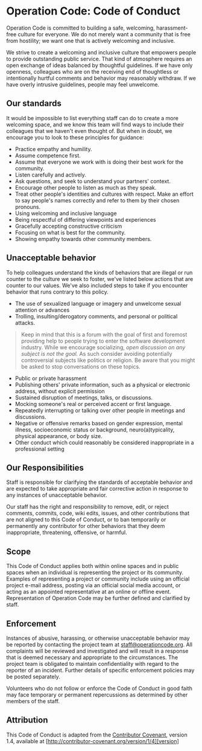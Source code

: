 # Operation Code: Code of Conduct

Operation Code is committed to building a safe, welcoming, harassment-free culture for everyone. We do not merely want a community that is free from hostility; we want one that is actively welcoming and inclusive.

We strive to create a welcoming and inclusive culture that empowers people to provide outstanding public service. That kind of atmosphere requires an open exchange of ideas balanced by thoughtful guidelines. If we have only openness, colleagues who are on the receiving end of thoughtless or intentionally hurtful comments and behavior may reasonably withdraw. If we have overly intrusive guidelines, people may feel unwelcome.

## Our standards

It would be impossible to list everything staff can do to create a more welcoming space, and we know this team will find ways to include their colleagues that we haven't even thought of. But when in doubt, we encourage you to look to these principles for guidance:

* Practice empathy and humility.
* Assume competence first.
* Assume that everyone we work with is doing their best work for the community.
* Listen carefully and actively.
* Ask questions, and seek to understand your partners' context.
* Encourage other people to listen as much as they speak.
* Treat other people's identities and cultures with respect. Make an effort to say people's names correctly and refer to them by their chosen pronouns.
* Using welcoming and inclusive language
* Being respectful of differing viewpoints and experiences
* Gracefully accepting constructive criticism
* Focusing on what is best for the community.
* Showing empathy towards other community members.

## Unacceptable behavior

To help colleagues understand the kinds of behaviors that are illegal or run counter to the culture we seek to foster, we've listed below actions that are counter to our values.  We've also included steps to take if you encounter behavior that runs contrary to this policy.

* The use of sexualized language or imagery and unwelcome sexual attention or advances
* Trolling, insulting/derogatory comments, and personal or political attacks.
> Keep in mind that this is a forum with the goal of first and foremost providing help to people trying to enter the software development industry. While we encourage socializing, *open discussion on any subject is not the goal.* As such consider avoiding potentially controversial subjects like politics or religion. Be aware that you might be asked to stop conversations on these topics.
* Public or private harassment
* Publishing others' private information, such as a physical or electronic
  address, without explicit permission
* Sustained disruption of meetings, talks, or discussions.
* Mocking someone's real or perceived accent or first language.
* Repeatedly interrupting or talking over other people in meetings and discussions.
* Negative or offensive remarks based on gender expression, mental illness, socioeconomic status or background, neuro(a)typicality, physical appearance, or body size.
* Other conduct which could reasonably be considered inappropriate in a
  professional setting

## Our Responsibilities

Staff is responsible for clarifying the standards of acceptable
behavior and are expected to take appropriate and fair corrective action in
response to any instances of unacceptable behavior.

Our staff has the right and responsibility to remove, edit, or
reject comments, commits, code, wiki edits, issues, and other contributions
that are not aligned to this Code of Conduct, or to ban temporarily or
permanently any contributor for other behaviors that they deem inappropriate,
threatening, offensive, or harmful.

## Scope

This Code of Conduct applies both within online spaces and in public spaces
when an individual is representing the project or its community. Examples of
representing a project or community include using an official project e-mail
address, posting via an official social media account, or acting as an appointed
representative at an online or offline event. Representation of Operation Code may be
further defined and clarified by staff.

## Enforcement

Instances of abusive, harassing, or otherwise unacceptable behavior may be
reported by contacting the project team at <staff@operationcode.org>. All
complaints will be reviewed and investigated and will result in a response that
is deemed necessary and appropriate to the circumstances. The project team is
obligated to maintain confidentiality with regard to the reporter of an incident.
Further details of specific enforcement policies may be posted separately.

Volunteers who do not follow or enforce the Code of Conduct in good
faith may face temporary or permanent repercussions as determined by other
members of the staff.

## Attribution

This Code of Conduct is adapted from the [Contributor Covenant][homepage], version 1.4,
available at [http://contributor-covenant.org/version/1/4][version]

[homepage]: http://contributor-covenant.org
[version]: http://contributor-covenant.org/version/1/4/
